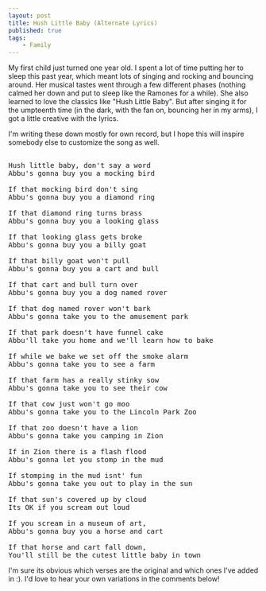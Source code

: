 ```yaml
---
layout: post
title: Hush Little Baby (Alternate Lyrics)
published: true 
tags:
    - Family
---
```


My first child just turned one year old.  I spent a lot of time putting her to sleep this past year,
which meant lots of singing and rocking and bouncing around.  Her musical tastes went through a few
different phases (nothing calmed her down and put to sleep like the Ramones for a while).  She also
learned to love the classics like "Hush Little Baby".  But after singing it for the umpteenth time
(in the dark, with the fan on, bouncing her in my arms),  I got a little creative with the lyrics.

I'm writing these down mostly for own record, but I hope this will inspire somebody else to customize
the song as well.

<pre class="body"> 
Hush little baby, don't say a word
Abbu's gonna buy you a mocking bird

If that mocking bird don't sing
Abbu's gonna buy you a diamond ring

If that diamond ring turns brass
Abbu's gonna buy you a looking glass

If that looking glass gets broke
Abbu's gonna buy you a billy goat

If that billy goat won't pull
Abbu's gonna buy you a cart and bull

If that cart and bull turn over
Abbu's gonna buy you a dog named rover

If that dog named rover won't bark
Abbu's gonna take you to the amusement park

If that park doesn't have funnel cake
Abbu'll take you home and we'll learn how to bake

If while we bake we set off the smoke alarm
Abbu's gonna take you to see a farm

If that farm has a really stinky sow
Abbu's gonna take you to see their cow

If that cow just won't go moo
Abbu's gonna take you to the Lincoln Park Zoo

If that zoo doesn't have a lion
Abbu's gonna take you camping in Zion

If in Zion there is a flash flood
Abbu's gonna let you stomp in the mud

If stomping in the mud isnt' fun
Abbu's gonna take you out to play in the sun

If that sun's covered up by cloud
Its OK if you scream out loud

If you scream in a museum of art,
Abbu's gonna buy you a horse and cart

If that horse and cart fall down,
You'll still be the cutest little baby in town
</pre>

I'm sure its obvious which verses are the original and which ones I've added in :).  I'd love to hear
your own variations in the comments below!

